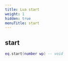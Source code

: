 ```yaml
---
title: Lua start
weight: 1
hidden: true
menuTitle: start
---
```

## start
```lua
eq.start(number wp) -- void
```